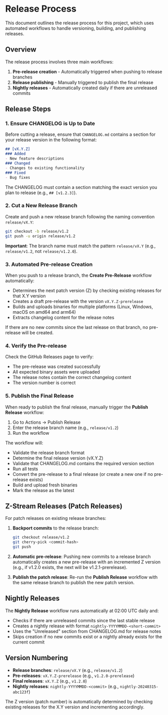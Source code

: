 # Release Process

This document outlines the release process for this project, which uses automated workflows to handle versioning, building, and publishing releases.

## Overview

The release process involves three main workflows:
1. **Pre-release creation** - Automatically triggered when pushing to release branches
2. **Release publishing** - Manually triggered to publish the final release
3. **Nightly releases** - Automatically created daily if there are unreleased commits

## Release Steps

### 1. Ensure CHANGELOG is Up to Date

Before cutting a release, ensure that `CHANGELOG.md` contains a section for your release version in the following format:

```markdown
## [vX.Y.Z]
### Added
- New feature descriptions
### Changed  
- Changes to existing functionality
### Fixed
- Bug fixes
```

The CHANGELOG must contain a section matching the exact version you plan to release (e.g., `## [v1.2.3]`).

### 2. Cut a New Release Branch

Create and push a new release branch following the naming convention `release/vX.Y`:

```bash
git checkout -b release/v1.2
git push -u origin release/v1.2
```

**Important**: The branch name must match the pattern `release/vX.Y` (e.g., `release/v1.2`, not `release/v1.2.0`).

### 3. Automated Pre-release Creation

When you push to a release branch, the **Create Pre-Release** workflow automatically:
- Determines the next patch version (Z) by checking existing releases for that X.Y version
- Creates a draft pre-release with the version `vX.Y.Z-prerelease`
- Builds and uploads binaries for multiple platforms (Linux, Windows, macOS on amd64 and arm64)
- Extracts changelog content for the release notes

If there are no new commits since the last release on that branch, no pre-release will be created.

### 4. Verify the Pre-release

Check the GitHub Releases page to verify:
- The pre-release was created successfully
- All expected binary assets were uploaded
- The release notes contain the correct changelog content
- The version number is correct

### 5. Publish the Final Release

When ready to publish the final release, manually trigger the **Publish Release** workflow:

1. Go to Actions → Publish Release
2. Enter the release branch name (e.g., `release/v1.2`)
3. Run the workflow

The workflow will:
- Validate the release branch format
- Determine the final release version (vX.Y.Z)
- Validate that CHANGELOG.md contains the required version section
- Run all tests
- Convert the pre-release to a final release (or create a new one if no pre-release exists)
- Build and upload fresh binaries
- Mark the release as the latest

## Z-Stream Releases (Patch Releases)

For patch releases on existing release branches:

1. **Backport commits** to the release branch:
   ```bash
   git checkout release/v1.2
   git cherry-pick <commit-hash>
   git push
   ```

2. **Automatic pre-release**: Pushing new commits to a release branch automatically creates a new pre-release with an incremented Z version (e.g., if v1.2.0 exists, the next will be v1.2.1-prerelease).

3. **Publish the patch release**: Re-run the **Publish Release** workflow with the same release branch to publish the new patch version.

## Nightly Releases

The **Nightly Release** workflow runs automatically at 02:00 UTC daily and:
- Checks if there are unreleased commits since the last stable release
- Creates a nightly release with format `nightly-YYYYMMDD-<short-commit>`
- Uses the "Unreleased" section from CHANGELOG.md for release notes
- Skips creation if no new commits exist or a nightly already exists for the current commit

## Version Numbering

- **Release branches**: `release/vX.Y` (e.g., `release/v1.2`)
- **Pre-releases**: `vX.Y.Z-prerelease` (e.g., `v1.2.0-prerelease`)
- **Final releases**: `vX.Y.Z` (e.g., `v1.2.0`)
- **Nightly releases**: `nightly-YYYYMMDD-<commit>` (e.g., `nightly-20240315-abc123f`)

The Z version (patch number) is automatically determined by checking existing releases for the X.Y version and incrementing accordingly.